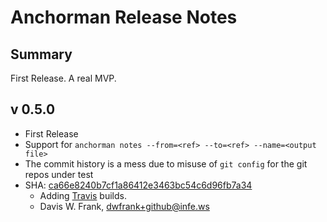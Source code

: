 # Anchorman Release Notes

## Summary

First Release. A real MVP.

## v 0.5.0

* First Release
* Support for `anchorman notes --from=<ref> --to=<ref> --name=<output file>`
* The commit history is a mess due to misuse of `git config` for the git repos under test
* SHA: [ca66e8240b7cf1a86412e3463bc54c6d96fb7a34](https://github.com/infews/anchorman/commits/ca66e8240b7cf1a86412e3463bc54c6d96fb7a34)
    * Adding [Travis](http://travis-ci.org) builds.
    * Davis W. Frank, dwfrank+github@infe.ws
